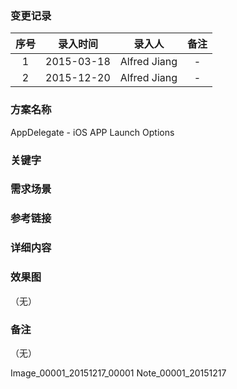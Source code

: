 ### 变更记录

| 序号 | 录入时间 | 录入人 | 备注 |
|:--------:|:--------:|:--------:|:--------:|
| 1 | 2015-03-18 | Alfred Jiang | - |
| 2 | 2015-12-20 | Alfred Jiang | - |

### 方案名称

AppDelegate - iOS APP Launch Options

### 关键字

### 需求场景

### 参考链接

### 详细内容

### 效果图
（无）

### 备注
（无）

Image_00001_20151217_00001
Note_00001_20151217